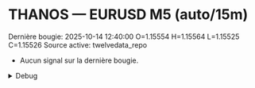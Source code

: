 # THANOS — EURUSD M5 (auto/15m)
Dernière bougie: 2025-10-14 12:40:00  O=1.15554  H=1.15564  L=1.15525  C=1.15526
Source active: twelvedata_repo

- Aucun signal sur la dernière bougie.

<details><summary>Debug</summary>

- TD_API_KEY manquant.

</details>